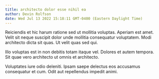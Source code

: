 ```yaml
---
title: architecto dolor esse nihil ea
author: Devin Rolfson
date: Wed Jul 13 2022 15:18:11 GMT-0400 (Eastern Daylight Time)
---
```

Reiciendis et hic harum ratione sed ut mollitia voluptas. Aperiam est amet. Velit sit neque suscipit dolor unde mollitia consequatur voluptatem. Modi architecto dicta sit quas. Ut velit quas sed qui.

 Illo voluptas est in non debitis totam itaque vel. Dolores et autem tempora. Sit quae vero architecto ut omnis et architecto.

 Voluptates iure odio deleniti. Ipsam saepe delectus eos accusamus consequatur et cum. Odit aut repellendus impedit animi.